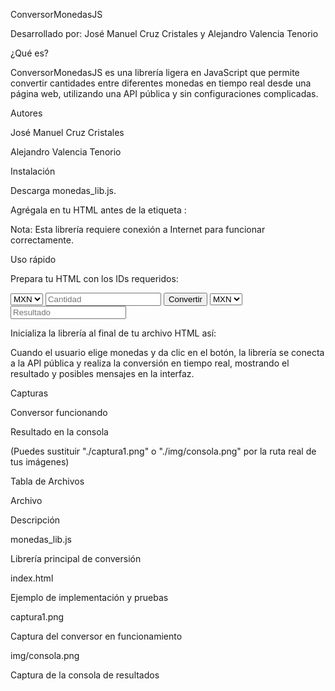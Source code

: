 ConversorMonedasJS



Desarrollado por: José Manuel Cruz Cristales y Alejandro Valencia Tenorio

¿Qué es?

ConversorMonedasJS es una librería ligera en JavaScript que permite convertir cantidades entre diferentes monedas en tiempo real desde una página web, utilizando una API pública y sin configuraciones complicadas.

Autores

José Manuel Cruz Cristales

Alejandro Valencia Tenorio

Instalación

Descarga monedas_lib.js.

Agrégala en tu HTML antes de la etiqueta </body>:

<script src="monedas_lib.js"></script>

Nota: Esta librería requiere conexión a Internet para funcionar correctamente.

Uso rápido

Prepara tu HTML con los IDs requeridos:

<select id="moneda-uno">
  <option value="MXN">MXN</option>
  <option value="USD">USD</option>
  <option value="EUR">EUR</option>
  <!-- Agrega las monedas que desees -->
</select>
<input type="number" id="cantidad-uno" placeholder="Cantidad">
<button id="taza">Convertir</button>
<select id="moneda-dos">
  <option value="MXN">MXN</option>
  <option value="USD">USD</option>
  <option value="EUR">EUR</option>
</select>
<input type="number" id="cantidad-dos" placeholder="Resultado" readonly>
<div id="cambio"></div>

Inicializa la librería al final de tu archivo HTML así:

<script src="monedas_lib.js"></script>
<script>
  iniciarConversor({
    selDe:  'moneda-uno',
    selA:   'moneda-dos',
    inpDe:  'cantidad-uno',
    inpA:   'cantidad-dos',
    btn:    'taza',
    out:    'cambio'
  });
</script>

Cuando el usuario elige monedas y da clic en el botón, la librería se conecta a la API pública y realiza la conversión en tiempo real, mostrando el resultado y posibles mensajes en la interfaz.

Capturas

Conversor funcionando



Resultado en la consola



(Puedes sustituir "./captura1.png" o "./img/consola.png" por la ruta real de tus imágenes)

Tabla de Archivos

Archivo

Descripción

monedas_lib.js

Librería principal de conversión

index.html

Ejemplo de implementación y pruebas

captura1.png

Captura del conversor en funcionamiento

img/consola.png

Captura de la consola de resultados
